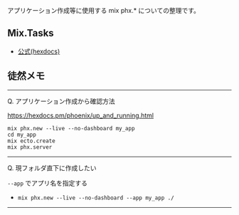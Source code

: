 
アプリケーション作成等に使用する mix phx.* についての整理です。

## Mix.Tasks

- [公式(hexdocs)](https://hexdocs.pm/phoenix/Mix.Tasks.Phx.New.html)

## 徒然メモ

---

Q. アプリケーション作成から確認方法

https://hexdocs.pm/phoenix/up_and_running.html

```
mix phx.new --live --no-dashboard my_app
cd my_app
mix ecto.create
mix phx.server
```

---

Q. 現フォルダ直下に作成したい

`--app` でアプリ名を指定する

- `mix phx.new --live --no-dashboard --app my_app ./`

---
